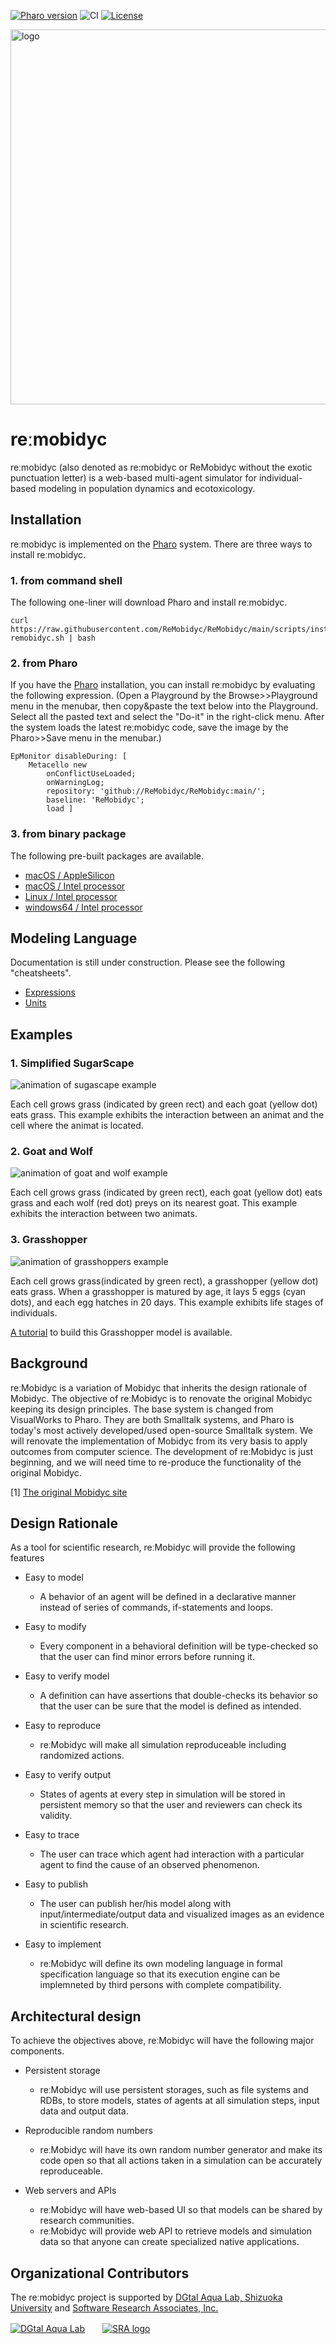 [![Pharo version](https://img.shields.io/badge/Pharo-10-%23aac9ff.svg)](https://pharo.org/download)
![CI](https://github.com/tomooda/ViennaTalk/actions/workflows/test.yml/badge.svg)
[![License](https://img.shields.io/badge/license-MIT-blue.svg)](https://raw.githubusercontent.com/cormas/cormas/master/LICENSE)

<img alt="logo" src="images/logo-light1.png" width=600>

# reːmobidyc
reːmobidyc (also denoted as re:mobidyc or ReMobidyc without the exotic punctuation letter) is a web-based multi-agent simulator for individual-based modeling in population dynamics and ecotoxicology.

## Installation

reːmobidyc is implemented on the [Pharo](https://pharo.org/) system.
There are three ways to install reːmobidyc.

### 1. from command shell

The following one-liner will download Pharo and install reːmobidyc.

```
curl https://raw.githubusercontent.com/ReMobidyc/ReMobidyc/main/scripts/install-remobidyc.sh | bash
```

### 2. from Pharo

If you have the [Pharo](https://pharo.org/) installation, you can install reːmobidyc by evaluating the following expression.
(Open a Playground by the Browse>>Playground menu in the menubar, then copy&paste the text below into the Playground. Select all the pasted text and select the "Do-it" in the right-click menu. After the system loads the latest reːmobidyc code, save the image by the Pharo>>Save menu in the menubar.)

```
EpMonitor disableDuring: [
	Metacello new
		onConflictUseLoaded;
		onWarningLog;
		repository: 'github://ReMobidyc/ReMobidyc:main/';
		baseline: 'ReMobidyc';
		load ] 
```

### 3. from binary package

The following pre-built packages are available.

* [macOS / AppleSilicon](https://github.com/ReMobidyc/ReMobidyc/releases/download/preview-5/remobodyc-mac-arm64.dmg)
* [macOS / Intel processor](https://github.com/ReMobidyc/ReMobidyc/releases/download/preview-5/remobidyc-mac-x64.dmg)
* [Linux / Intel processor](https://github.com/ReMobidyc/ReMobidyc/releases/download/preview-5/remobidyc-linux-x64.zip)
* [windows64 / Intel processor](https://github.com/ReMobidyc/ReMobidyc/releases/download/preview-5/remobidyc-win-x64.zip)

## Modeling Language

Documentation is still under construction. Please see the following "cheatsheets".

* [Expressions](docs/cheatsheets/expressions.md)
* [Units](docs/cheatsheets/units.md)

## Examples

### 1. Simplified SugarScape
![animation of sugascape example](images/SugarScape.png)

Each cell grows grass (indicated by green rect) and each goat (yellow dot) eats grass.
This example exhibits the interaction between an animat and the cell where the animat is located.

### 2. Goat and Wolf
![animation of goat and wolf example](images/GoatAndWolf.png)

Each cell grows grass (indicated by green rect), each goat (yellow dot) eats grass and each wolf (red dot) preys on its nearest goat.
This example exhibits the interaction between two animats.

### 3. Grasshopper
![animation of grasshoppers example](images/Grasshoppers.png)

Each cell grows grass(indicated by green rect), a grasshopper (yellow dot) eats grass.
When a grasshopper is matured by age, it lays 5 eggs (cyan dots), and each egg hatches in 20 days.
This example exhibits life stages of individuals.

[A tutorial](Tutorials/Grasshoppers/Grasshoppers.md) to build this Grasshopper model is available.

## Background
reːMobidyc is a variation of Mobidyc that inherits the design rationale
of Mobidyc.
The objective of reːMobidyc is to renovate the original Mobidyc keeping
its design principles.
The base system is changed from VisualWorks to Pharo.
They are both Smalltalk systems, and Pharo is today's most actively
developed/used open-source Smalltalk system.
We will renovate the implementation of Mobidyc from its very basis to
apply outcomes from computer science.
The development of reːMobidyc is just beginning, and we will need time
to re-produce the functionality of the original Mobidyc.

[1] [The original Mobidyc site](https://mobidyc.cnrs.fr/index.php?title=English_summary)

## Design Rationale
As a tool for scientific research, reːMobidyc will provide the following features

* Easy to model
  - A behavior of an agent will be defined in a declarative manner instead of series of commands, if-statements and loops.

* Easy to modify
  - Every component in a behavioral definition will be type-checked so that the user can find minor errors before running it.

* Easy to verify model
  - A definition can have assertions that double-checks its behavior so that the user can be sure that the model is defined as intended.

* Easy to reproduce
  - reːMobidyc will make all simulation reproduceable including randomized actions.

* Easy to verify output
  - States of agents at every step in simulation will be stored in persistent memory so that the user and reviewers can check its validity.

* Easy to trace
  - The user can trace which agent had interaction with a particular agent to find the cause of an observed phenomenon. 

* Easy to publish
  - The user can publish her/his model along with input/intermediate/output data and visualized images as an evidence in scientific research.

* Easy to implement
  - reːMobidyc will define its own modeling language in formal specification language so that its execution engine can be implemneted by third persons with complete compatibility.

## Architectural design
To achieve the objectives above, reːMobidyc will have the following major components.

* Persistent storage
  - reːMobidyc will use persistent storages, such as file systems and RDBs, to store models, states of agents at all simulation steps, input data and output data.

* Reproducible random numbers
  - reːMobidyc will have its own random number generator and make its code open so that all actions taken in a simulation can be accurately reproduceable.

* Web servers and APIs
  - reːMobidyc will have web-based UI so that models can be shared by research communities.
  - reːMobidyc will provide web API to retrieve models and simulation data so that anyone can create specialized native applications.

## Organizational Contributors
The reːmobidyc project is supported by [DGtal Aqua Lab, Shizuoka University](https://wwp.shizuoka.ac.jp/dgtalaqualab/) and [Software Research Associates, Inc.](https://www.sra.co.jp/en/)

[![DGtal Aqua Lab](images/DGTALAQUALAB-logo.png)](https://wwp.shizuoka.ac.jp/dgtalaqualab/)　　[![SRA logo](images/SRA-logo-large.png)](https://www.sra.co.jp/en/)
